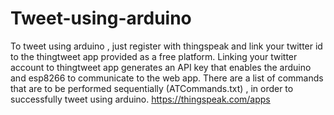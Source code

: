 # Tweet-using-arduino
To tweet using arduino , just register with thingspeak and link your twitter id to the thingtweet app provided as a free platform.
Linking your twitter account to thingtweet app generates an API key that enables the arduino and esp8266 to communicate to the web app.
There are a list of commands that are to be performed sequentially (ATCommands.txt) , in order to successfully tweet using arduino.
https://thingspeak.com/apps

